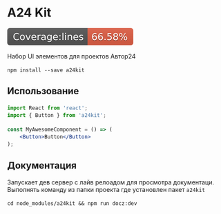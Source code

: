 # A24 Kit

![Coverage badge][coverage-badge]

[coverage-badge]: coverage/badge-lines.svg

Набор UI элементов для проектов Автор24

```npm install --save a24kit```

## Использование

```jsx harmony
import React from 'react';
import { Button } from 'a24kit';

const MyAwesomeComponent = () => (
    <Button>Button</Button>
);
```

## Документация

Запускает дев сервер с лайв релоадом для просмотра документаци. Выполнять команду из папки проекта
где установлен пакет `a24kit`

```cd node_modules/a24kit && npm run docz:dev```
